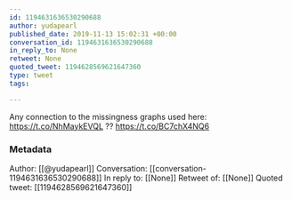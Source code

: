 ```yaml
---
id: 1194631636530290688
author: yudapearl
published_date: 2019-11-13 15:02:31 +00:00
conversation_id: 1194631636530290688
in_reply_to: None
retweet: None
quoted_tweet: 1194628569621647360
type: tweet
tags:

---
```


Any connection to the missingness graphs used here: https://t.co/NhMaykEVQL ?? https://t.co/BC7chX4NQ6

### Metadata

Author: [[@yudapearl]]
Conversation: [[conversation-1194631636530290688]]
In reply to: [[None]]
Retweet of: [[None]]
Quoted tweet: [[1194628569621647360]]
